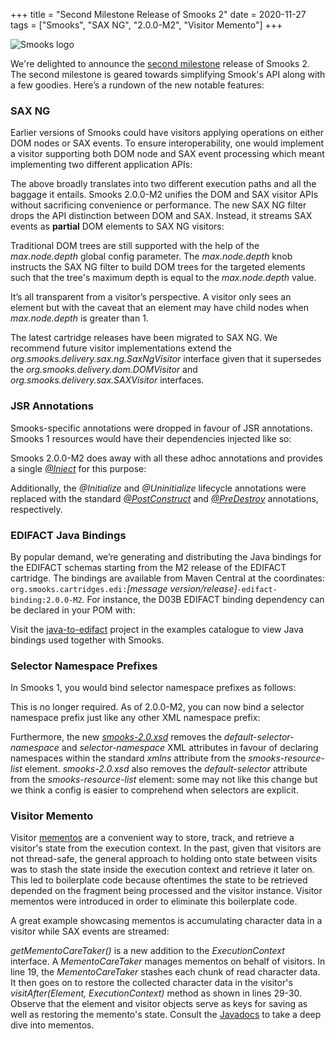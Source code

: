 +++
title = "Second Milestone Release of Smooks 2"
date = 2020-11-27
tags = ["Smooks", "SAX NG", "2.0.0-M2", "Visitor Memento"]
+++

<img src="/images/smooks-logo.png" alt="Smooks logo" style="max-width:70%"/>

We're delighted to announce the [second milestone](https://github.com/smooks/smooks/releases/tag/v2.0.0-M2) release of Smooks 2. 
The second milestone is geared towards simplifying Smook's API along with a few goodies. Here’s a rundown of the new notable 
features:

### SAX NG

Earlier versions of Smooks could have visitors applying operations on either DOM nodes or SAX events. To ensure interoperability, 
one would implement a visitor supporting both DOM node and SAX event processing which meant implementing two 
different application APIs:

<script src="https://gist.github.com/claudemamo/db790ce86c7ac65581f62c7b4cd4b2a1.js?file=MyDomAndSaxVisitor.java"></script>

The above broadly translates into two different execution paths and all the baggage it entails. Smooks 2.0.0-M2 unifies 
the DOM and SAX visitor APIs without sacrificing convenience or performance. The new SAX NG filter drops the API 
distinction between DOM and SAX. Instead, it streams SAX events as **partial** DOM elements to SAX NG visitors:

<script src="https://gist.github.com/claudemamo/db790ce86c7ac65581f62c7b4cd4b2a1.js?file=MySaxNgVisitor.java"></script>

Traditional DOM trees are still supported with the help of the _max.node.depth_ global config parameter. The _max.node.depth_ 
knob instructs the SAX NG filter to build DOM trees for the targeted elements such that the tree's maximum depth is equal 
to the _max.node.depth_ value.

<script src="https://gist.github.com/claudemamo/db790ce86c7ac65581f62c7b4cd4b2a1.js?file=smooks-config.xml"></script>

It’s all transparent from a visitor’s perspective. A visitor only sees an element but with the caveat that an element may 
have child nodes when _max.node.depth_ is greater than 1.

The latest cartridge releases have been migrated to SAX NG. We recommend future visitor implementations extend the
_org.smooks.delivery.sax.ng.SaxNgVisitor_ interface given that it supersedes the _org.smooks.delivery.dom.DOMVisitor_ 
and _org.smooks.delivery.sax.SAXVisitor_ interfaces.


### JSR Annotations

Smooks-specific annotations were dropped in favour of JSR annotations. Smooks 1 resources would have their dependencies
injected like so:

<script src="https://gist.github.com/claudemamo/db790ce86c7ac65581f62c7b4cd4b2a1.js?file=MySmooks1Resource.java"></script>

Smooks 2.0.0-M2 does away with all these adhoc annotations and provides a single [_@Inject_](https://javaee.github.io/javaee-spec/javadocs/javax/inject/Inject.html) for this purpose:

<script src="https://gist.github.com/claudemamo/db790ce86c7ac65581f62c7b4cd4b2a1.js?file=MySmooks2Resource.java"></script>

Additionally, the *@Initialize* and *@Uninitialize* lifecycle annotations were replaced with the standard [_@PostConstruct_](https://docs.oracle.com/javase/8/docs/api/javax/annotation/PostConstruct.html)
and [_@PreDestroy_](https://docs.oracle.com/javase/8/docs/api/javax/annotation/PreDestroy.html) annotations, respectively.


### EDIFACT Java Bindings

By popular demand, we’re generating and distributing the Java bindings for the EDIFACT schemas starting from the M2 release of 
the EDIFACT cartridge. The bindings are available from Maven Central at the coordinates: `org.smooks.cartridges.edi:`_[message version/release]_`-edifact-binding:2.0.0-M2`.
For instance, the D03B EDIFACT binding dependency can be declared in your POM with:

<script src="https://gist.github.com/claudemamo/db790ce86c7ac65581f62c7b4cd4b2a1.js?file=pom.xml"></script>

Visit the [java-to-edifact](https://github.com/smooks/smooks-examples/tree/v1.0.1/java-to-edifact) project in the examples catalogue to view Java bindings used together with Smooks. 


### Selector Namespace Prefixes

In Smooks 1, you would bind selector namespace prefixes as follows:

<script src="https://gist.github.com/claudemamo/db790ce86c7ac65581f62c7b4cd4b2a1.js?file=smooks-1-config.xml"></script>

This is no longer required. As of 2.0.0-M2, you can now bind a selector namespace prefix just like any other XML namespace 
prefix:  

<script src="https://gist.github.com/claudemamo/db790ce86c7ac65581f62c7b4cd4b2a1.js?file=smooks-2-config.xml"></script>

Furthermore, the new [_smooks-2.0.xsd_](https://raw.githubusercontent.com/smooks/smooks.github.io/v2.0.0-M2/xsd/smooks-2.0.xsd) removes the _default-selector-namespace_ and _selector-namespace_ XML attributes in favour of 
declaring namespaces within the standard _xmlns_ attribute from the _smooks-resource-list_ element. _smooks-2.0.xsd_ 
also removes the _default-selector_ attribute from the _smooks-resource-list_ element: some may not like this change but we think 
a config is easier to comprehend when selectors are explicit.


### Visitor Memento

Visitor [mementos](https://en.wikipedia.org/wiki/Memento_pattern) are a convenient way to store, track, and retrieve a visitor's 
state from the execution context. In the past, given that visitors are not thread-safe, the general approach to holding onto state 
between visits was to stash the state inside the execution context and retrieve it later on. This led to boilerplate code 
because oftentimes the state to be retrieved depended on the fragment being processed and the visitor instance. Visitor mementos were
introduced in order to eliminate this boilerplate code.

A great example showcasing mementos is accumulating character data in a visitor while SAX events are streamed:

<script src="https://gist.github.com/claudemamo/db790ce86c7ac65581f62c7b4cd4b2a1.js?file=MyTextAccumulatorVisitor.java"></script>

_getMementoCareTaker()_ is a new addition to the _ExecutionContext_ interface. A _MementoCareTaker_ manages mementos 
on behalf of visitors. In line 19, the _MementoCareTaker_ stashes each chunk of read character data. It then goes on to 
restore the collected character data in the visitor's _visitAfter(Element, ExecutionContext)_ method as shown in lines 29-30.
Observe that the element and visitor objects serve as keys for saving as well as restoring the memento's state. Consult 
the [Javadocs](https://github.com/smooks/smooks.github.io/tree/v2.0.0-M2/javadoc/v2.0.0-M2/smooks) to take a deep dive into mementos.